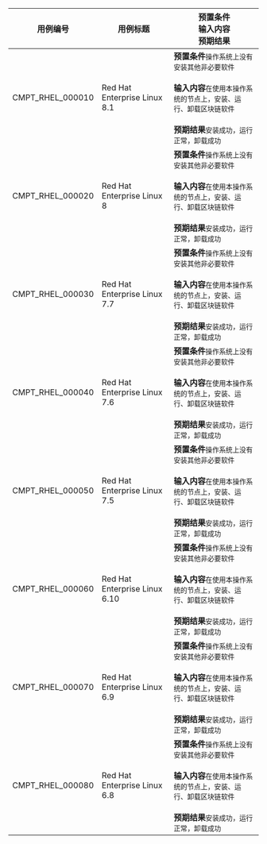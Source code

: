 |用例编号|用例标题|预置条件<br>输入内容<br>预期结果|
|----------------|----------------|----------------|
|CMPT_RHEL_000010|Red Hat Enterprise Linux 8.1|**预置条件**`操作系统上没有安装其他非必要软件`<br><br>**输入内容**`在使用本操作系统的节点上，安装、运行、卸载区块链软件`<br><br>**预期结果**`安装成功，运行正常，卸载成功`|
|CMPT_RHEL_000020|Red Hat Enterprise Linux 8|**预置条件**`操作系统上没有安装其他非必要软件`<br><br>**输入内容**`在使用本操作系统的节点上，安装、运行、卸载区块链软件`<br><br>**预期结果**`安装成功，运行正常，卸载成功`|
|CMPT_RHEL_000030|Red Hat Enterprise Linux 7.7|**预置条件**`操作系统上没有安装其他非必要软件`<br><br>**输入内容**`在使用本操作系统的节点上，安装、运行、卸载区块链软件`<br><br>**预期结果**`安装成功，运行正常，卸载成功`|
|CMPT_RHEL_000040|Red Hat Enterprise Linux 7.6|**预置条件**`操作系统上没有安装其他非必要软件`<br><br>**输入内容**`在使用本操作系统的节点上，安装、运行、卸载区块链软件`<br><br>**预期结果**`安装成功，运行正常，卸载成功`|
|CMPT_RHEL_000050|Red Hat Enterprise Linux 7.5|**预置条件**`操作系统上没有安装其他非必要软件`<br><br>**输入内容**`在使用本操作系统的节点上，安装、运行、卸载区块链软件`<br><br>**预期结果**`安装成功，运行正常，卸载成功`|
|CMPT_RHEL_000060|Red Hat Enterprise Linux 6.10|**预置条件**`操作系统上没有安装其他非必要软件`<br><br>**输入内容**`在使用本操作系统的节点上，安装、运行、卸载区块链软件`<br><br>**预期结果**`安装成功，运行正常，卸载成功`|
|CMPT_RHEL_000070|Red Hat Enterprise Linux 6.9|**预置条件**`操作系统上没有安装其他非必要软件`<br><br>**输入内容**`在使用本操作系统的节点上，安装、运行、卸载区块链软件`<br><br>**预期结果**`安装成功，运行正常，卸载成功`|
|CMPT_RHEL_000080|Red Hat Enterprise Linux 6.8|**预置条件**`操作系统上没有安装其他非必要软件`<br><br>**输入内容**`在使用本操作系统的节点上，安装、运行、卸载区块链软件`<br><br>**预期结果**`安装成功，运行正常，卸载成功`|
